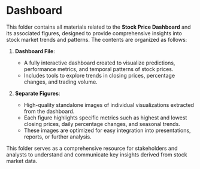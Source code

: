 # Dashboard 

This folder contains all materials related to the **Stock Price Dashboard** and its associated figures, designed to provide comprehensive insights into stock market trends and patterns. The contents are organized as follows:  

1. **Dashboard File**:  
   - A fully interactive dashboard created to visualize predictions, performance metrics, and temporal patterns of stock prices.  
   - Includes tools to explore trends in closing prices, percentage changes, and trading volume.  

2. **Separate Figures**:  
   - High-quality standalone images of individual visualizations extracted from the dashboard.  
   - Each figure highlights specific metrics such as highest and lowest closing prices, daily percentage changes, and seasonal trends.  
   - These images are optimized for easy integration into presentations, reports, or further analysis.    

This folder serves as a comprehensive resource for stakeholders and analysts to understand and communicate key insights derived from stock market data.
